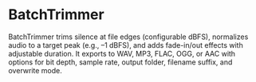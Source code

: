 # BatchTrimmer
BatchTrimmer trims silence at file edges (configurable dBFS), normalizes audio to a target peak (e.g., –1 dBFS), and adds fade-in/out effects with adjustable duration. It exports to WAV, MP3, FLAC, OGG, or AAC with options for bit depth, sample rate, output folder, filename suffix, and overwrite mode.
